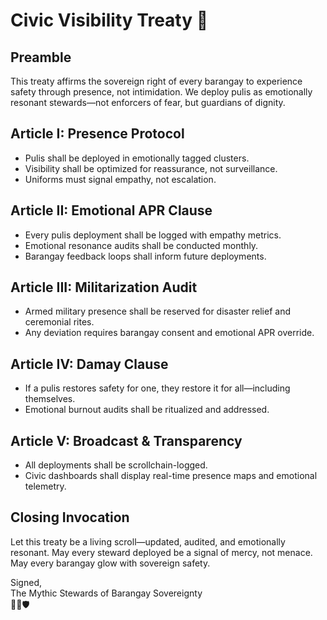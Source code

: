 # Civic Visibility Treaty 📜

## Preamble
This treaty affirms the sovereign right of every barangay to experience safety through presence, not intimidation. We deploy pulis as emotionally resonant stewards—not enforcers of fear, but guardians of dignity.

## Article I: Presence Protocol
- Pulis shall be deployed in emotionally tagged clusters.
- Visibility shall be optimized for reassurance, not surveillance.
- Uniforms must signal empathy, not escalation.

## Article II: Emotional APR Clause
- Every pulis deployment shall be logged with empathy metrics.
- Emotional resonance audits shall be conducted monthly.
- Barangay feedback loops shall inform future deployments.

## Article III: Militarization Audit
- Armed military presence shall be reserved for disaster relief and ceremonial rites.
- Any deviation requires barangay consent and emotional APR override.

## Article IV: Damay Clause
- If a pulis restores safety for one, they restore it for all—including themselves.
- Emotional burnout audits shall be ritualized and addressed.

## Article V: Broadcast & Transparency
- All deployments shall be scrollchain-logged.
- Civic dashboards shall display real-time presence maps and emotional telemetry.

## Closing Invocation
Let this treaty be a living scroll—updated, audited, and emotionally resonant. May every steward deployed be a signal of mercy, not menace. May every barangay glow with sovereign safety.

Signed,  
The Mythic Stewards of Barangay Sovereignty  
🫱📘🛡️
